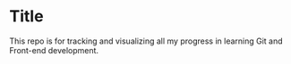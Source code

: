 # Title

This repo is for tracking and visualizing all my progress in learning Git and Front-end development.